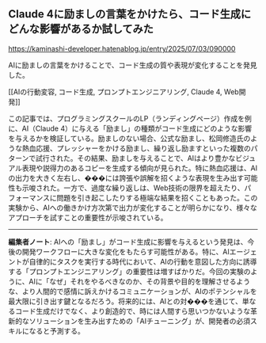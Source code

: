 ## Claude 4に励ましの言葉をかけたら、コード生成にどんな影響があるか試してみた

https://kaminashi-developer.hatenablog.jp/entry/2025/07/03/090000

AIに励ましの言葉をかけることで、コード生成の質や表現が変化することを発見した。

[[AIの行動変容, コード生成, プロンプトエンジニアリング, Claude 4, Web開発]]

この記事では、プログラミングスクールのLP（ランディングページ）作成を例に、AI（Claude 4）に与える「励まし」の種類がコード生成にどのような影響を与えるかを検証している。励ましのない場合、公式な励まし、松岡修造氏のような熱血応援、プレッシャーをかける励まし、繰り返し励ますといった複数のパターンで試行された。その結果、励ましを与えることで、AIはより豊かなビジュアル表現や説得力のあるコピーを生成する傾向が見られた。特に熱血応援は、AIの出力を大きく左右し、���には誇張や誤解を招くような表現を生み出す可能性も示唆された。一方で、過度な繰り返しは、Web技術の限界を超えたり、パフォーマンスに問題を引き起こしたりする極端な結果を招くこともあった。この実験から、AIへの働きかけ方次第で出力が変化することが明らかになり、様々なアプローチを試すことの重要性が示唆されている。

---

**編集者ノート**: AIへの「励まし」がコード生成に影響を与えるという発見は、今後の開発ワークフローに大きな変化をもたらす可能性がある。特に、AIエージェントが自律的にタスクを実行する時代において、AIの行動を意図した方向に誘導する「プロンプトエンジニアリング」の重要性は増すばかりだ。今回の実験のように、AIに「なぜ」それをやるべきなのか、その背景や目的を理解させるような、より人間的で感情に訴えかけるコミュニケーションが、AIのポテンシャルを最大限に引き出す鍵となるだろう。将来的には、AIとの対���を通じて、単なるコード生成だけでなく、より創造的で、時には人間すら思いつかないような革新的なソリューションを生み出すための「AIチューニング」が、開発者の必須スキルになると予測する。